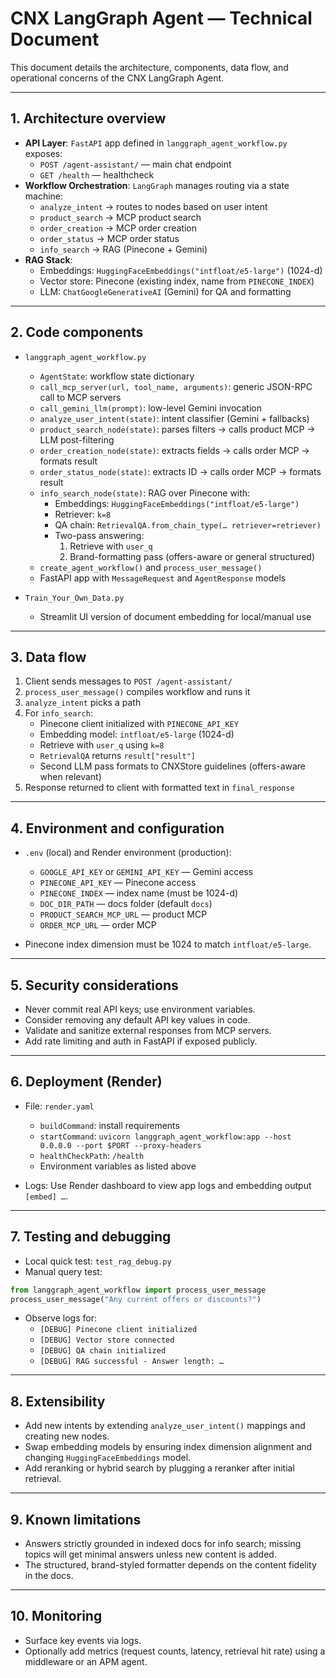 # CNX LangGraph Agent — Technical Document

This document details the architecture, components, data flow, and operational concerns of the CNX LangGraph Agent.

---

## 1. Architecture overview

- **API Layer**: `FastAPI` app defined in `langgraph_agent_workflow.py` exposes:
  - `POST /agent-assistant/` — main chat endpoint
  - `GET /health` — healthcheck
- **Workflow Orchestration**: `LangGraph` manages routing via a state machine:
  - `analyze_intent` → routes to nodes based on user intent
  - `product_search` → MCP product search
  - `order_creation` → MCP order creation
  - `order_status` → MCP order status
  - `info_search` → RAG (Pinecone + Gemini)
- **RAG Stack**:
  - Embeddings: `HuggingFaceEmbeddings("intfloat/e5-large")` (1024-d)
  - Vector store: Pinecone (existing index, name from `PINECONE_INDEX`)
  - LLM: `ChatGoogleGenerativeAI` (Gemini) for QA and formatting

---

## 2. Code components

- `langgraph_agent_workflow.py`
  - `AgentState`: workflow state dictionary
  - `call_mcp_server(url, tool_name, arguments)`: generic JSON-RPC call to MCP servers
  - `call_gemini_llm(prompt)`: low-level Gemini invocation
  - `analyze_user_intent(state)`: intent classifier (Gemini + fallbacks)
  - `product_search_node(state)`: parses filters → calls product MCP → LLM post-filtering
  - `order_creation_node(state)`: extracts fields → calls order MCP → formats result
  - `order_status_node(state)`: extracts ID → calls order MCP → formats result
  - `info_search_node(state)`: RAG over Pinecone with:
    - Embeddings: `HuggingFaceEmbeddings("intfloat/e5-large")`
    - Retriever: `k=8`
    - QA chain: `RetrievalQA.from_chain_type(… retriever=retriever)`
    - Two-pass answering:
      1) Retrieve with `user_q`
      2) Brand-formatting pass (offers-aware or general structured)
  - `create_agent_workflow()` and `process_user_message()`
  - FastAPI app with `MessageRequest` and `AgentResponse` models

- `Train_Your_Own_Data.py`
  - Streamlit UI version of document embedding for local/manual use

---

## 3. Data flow

1. Client sends messages to `POST /agent-assistant/`
2. `process_user_message()` compiles workflow and runs it
3. `analyze_intent` picks a path
4. For `info_search`:
   - Pinecone client initialized with `PINECONE_API_KEY`
   - Embedding model: `intfloat/e5-large` (1024-d)
   - Retrieve with `user_q` using `k=8`
   - `RetrievalQA` returns `result["result"]`
   - Second LLM pass formats to CNXStore guidelines (offers-aware when relevant)
5. Response returned to client with formatted text in `final_response`

---

## 4. Environment and configuration

- `.env` (local) and Render environment (production):
  - `GOOGLE_API_KEY` or `GEMINI_API_KEY` — Gemini access
  - `PINECONE_API_KEY` — Pinecone access
  - `PINECONE_INDEX` — index name (must be 1024-d)
  - `DOC_DIR_PATH` — docs folder (default `docs`)
  - `PRODUCT_SEARCH_MCP_URL` — product MCP
  - `ORDER_MCP_URL` — order MCP

- Pinecone index dimension must be 1024 to match `intfloat/e5-large`.

---

## 5. Security considerations

- Never commit real API keys; use environment variables.
- Consider removing any default API key values in code.
- Validate and sanitize external responses from MCP servers.
- Add rate limiting and auth in FastAPI if exposed publicly.

---

## 6. Deployment (Render)

- File: `render.yaml`
  - `buildCommand`: install requirements
  - `startCommand`: `uvicorn langgraph_agent_workflow:app --host 0.0.0.0 --port $PORT --proxy-headers`
  - `healthCheckPath`: `/health`
  - Environment variables as listed above

- Logs: Use Render dashboard to view app logs and embedding output `[embed] …`.

---

## 7. Testing and debugging

- Local quick test: `test_rag_debug.py`
- Manual query test:
```python
from langgraph_agent_workflow import process_user_message
process_user_message("Any current offers or discounts?")
```
- Observe logs for:
  - `[DEBUG] Pinecone client initialized`
  - `[DEBUG] Vector store connected`
  - `[DEBUG] QA chain initialized`
  - `[DEBUG] RAG successful - Answer length: …`

---

## 8. Extensibility

- Add new intents by extending `analyze_user_intent()` mappings and creating new nodes.
- Swap embedding models by ensuring index dimension alignment and changing `HuggingFaceEmbeddings` model.
- Add reranking or hybrid search by plugging a reranker after initial retrieval.

---

## 9. Known limitations

- Answers strictly grounded in indexed docs for info search; missing topics will get minimal answers unless new content is added.
- The structured, brand-styled formatter depends on the content fidelity in the docs.

---

## 10. Monitoring

- Surface key events via logs.
- Optionally add metrics (request counts, latency, retrieval hit rate) using a middleware or an APM agent.
